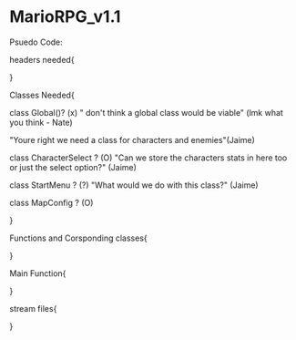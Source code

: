 # MarioRPG_v1.1


Psuedo Code:

headers needed{

}

Classes Needed{

class Global()? (x) " don't think a global class would be viable" (lmk what you think - Nate)

"Youre right we need a class for  characters and enemies"(Jaime)

class CharacterSelect   ? (O) "Can we store the characters stats in here too or just the select option?" (Jaime)

class StartMenu   ? (?) "What would we do with this class?" (Jaime)

class MapConfig  ? (O) 

}


Functions and Corsponding classes{

}

Main Function{

}

stream files{

}

